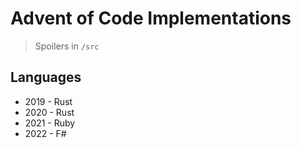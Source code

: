 # Advent of Code Implementations

> Spoilers in `/src`

## Languages

* 2019 - Rust
* 2020 - Rust
* 2021 - Ruby
* 2022 - F#